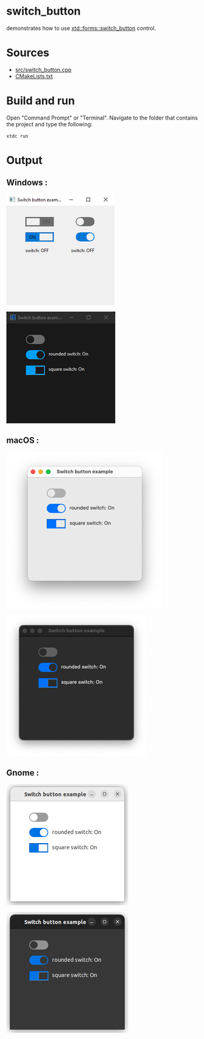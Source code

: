 # switch_button

demonstrates how to use [xtd::forms::switch_button](../../../../src/xtd.forms/include/xtd/forms/switch_button.h) control.

# Sources

* [src/switch_button.cpp](src/switch_button.cpp)
* [CMakeLists.txt](CMakeLists.txt)

# Build and run

Open "Command Prompt" or "Terminal". Navigate to the folder that contains the project and type the following:

```shell
xtdc run
```

# Output

## Windows :

![Screenshot](../../../../docs/pictures/examples/controls/switch_button_w.png)

![Screenshot](../../../../docs/pictures/examples/controls/switch_button_wd.png)

## macOS :

![Screenshot](../../../../docs/pictures/examples/controls/switch_button_m.png)

![Screenshot](../../../../docs/pictures/examples/controls/switch_button_md.png)

## Gnome :

![Screenshot](../../../../docs/pictures/examples/controls/switch_button_g.png)

![Screenshot](../../../../docs/pictures/examples/controls/switch_button_gd.png)
